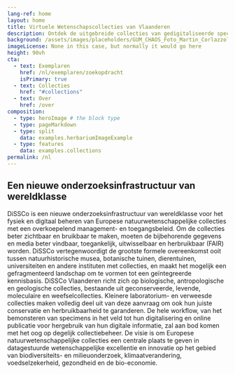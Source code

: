 ```yaml
---
lang-ref: home
layout: home
title: Virtuele Wetenschapscollecties van Vlaanderen 
description: Ontdek de uitgebreide collecties van gedigitaliseerde specimens van botanische tuinen, arboreta, herbaria en meer. 
background: /assets/images/placeholders/GUM_CHAOS_Foto_Martin_Corlazzoli.jpg
imageLicense: None in this case, but normally it would go here
height: 90vh
cta:
  - text: Exemplaren
    href: /nl/exemplaren/zoekopdracht
    isPrimary: true
  - text: Collecties
    href: "#collections"
  - text: Over
    href: /over
composition:
  - type: heroImage # the block type
  - type: pageMarkdown
  - type: split
    data: examples.herbariumImageExample
  - type: features
    data: examples.collections
permalink: /nl
---
```


## Een nieuwe onderzoeksinfrastructuur van wereldklasse

DiSSCo is een nieuwe onderzoeksinfrastructuur van wereldklasse voor het fysiek en digitaal beheren van Europese natuurwetenschappelijke collecties met een overkoepelend management- en toegangsbeleid. Om de collecties beter zichtbaar en bruikbaar te maken, moeten de bijbehorende gegevens en media beter vindbaar, toegankelijk, uitwisselbaar en herbruikbaar (FAIR) worden. DiSSCo vertegenwoordigt de grootste formele overeenkomst ooit tussen natuurhistorische musea, botanische tuinen, dierentuinen, universiteiten en andere instituten met collecties, en maakt het mogelijk een gefragmenteerd landschap om te vormen tot een geïntegreerde kennisbasis. DiSSCo Vlaanderen richt zich op biologische, antropologische en geologische collecties, bestaande uit geconserveerde, levende, moleculaire en weefselcollecties. Kleinere laboratorium- en verweesde collecties maken volledig deel uit van deze aanvraag om ook hun juiste conservatie en herbruikbaarheid te garanderen. De hele workflow, van het bemonsteren van specimens in het veld tot hun digitalisering en online publicatie voor hergebruik van hun digitale informatie, zal aan bod komen met het oog op degelijk collectiebeheer. De visie is om Europese natuurwetenschappelijke collecties een centrale plaats te geven in datagestuurde wetenschappelijke excellentie en innovatie op het gebied van biodiversiteits- en milieuonderzoek, klimaatverandering, voedselzekerheid, gezondheid en de bio-economie.
